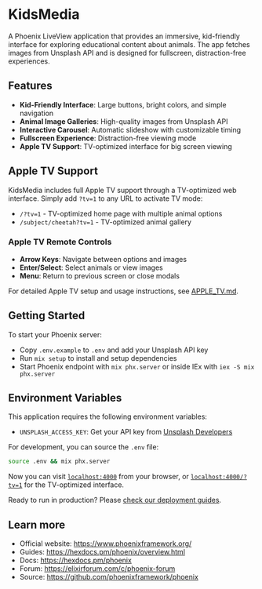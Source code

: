 # KidsMedia

A Phoenix LiveView application that provides an immersive, kid-friendly interface for exploring educational content about animals. The app fetches images from Unsplash API and is designed for fullscreen, distraction-free experiences.

## Features

- **Kid-Friendly Interface**: Large buttons, bright colors, and simple navigation
- **Animal Image Galleries**: High-quality images from Unsplash API
- **Interactive Carousel**: Automatic slideshow with customizable timing
- **Fullscreen Experience**: Distraction-free viewing mode
- **Apple TV Support**: TV-optimized interface for big screen viewing

## Apple TV Support

KidsMedia includes full Apple TV support through a TV-optimized web interface. Simply add `?tv=1` to any URL to activate TV mode:

- `/?tv=1` - TV-optimized home page with multiple animal options
- `/subject/cheetah?tv=1` - TV-optimized animal gallery

### Apple TV Remote Controls
- **Arrow Keys**: Navigate between options and images
- **Enter/Select**: Select animals or view images
- **Menu**: Return to previous screen or close modals

For detailed Apple TV setup and usage instructions, see [APPLE_TV.md](APPLE_TV.md).

## Getting Started

To start your Phoenix server:

* Copy `.env.example` to `.env` and add your Unsplash API key
* Run `mix setup` to install and setup dependencies
* Start Phoenix endpoint with `mix phx.server` or inside IEx with `iex -S mix phx.server`

## Environment Variables

This application requires the following environment variables:

* `UNSPLASH_ACCESS_KEY`: Get your API key from [Unsplash Developers](https://unsplash.com/developers)

For development, you can source the `.env` file:

```bash
source .env && mix phx.server
```

Now you can visit [`localhost:4000`](http://localhost:4000) from your browser, or [`localhost:4000/?tv=1`](http://localhost:4000/?tv=1) for the TV-optimized interface.

Ready to run in production? Please [check our deployment guides](https://hexdocs.pm/phoenix/deployment.html).

## Learn more

  * Official website: https://www.phoenixframework.org/
  * Guides: https://hexdocs.pm/phoenix/overview.html
  * Docs: https://hexdocs.pm/phoenix
  * Forum: https://elixirforum.com/c/phoenix-forum
  * Source: https://github.com/phoenixframework/phoenix
